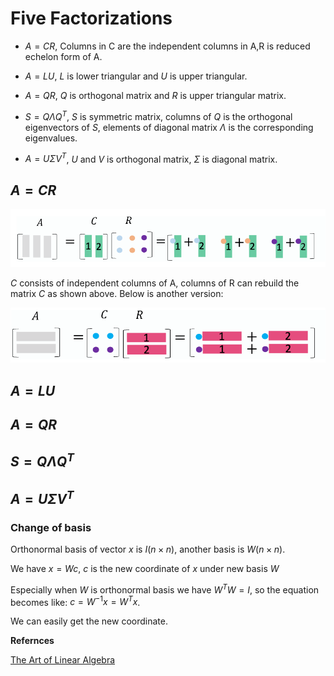 # Five Factorizations
- $A=CR$, Columns in C are the independent columns in A,R is reduced echelon form of A.

- $A=LU$, $L$ is lower triangular and $U$ is upper triangular.
- $A=QR$, $Q$ is orthogonal matrix and $R$ is upper triangular matrix.
- $S=Q\Lambda Q^T$, $S$ is symmetric matrix, columns of $Q$ is the orthogonal eigenvectors of $S$, elements of diagonal matrix $\Lambda$ is the corresponding eigenvalues.
- $A=U\Sigma V^T$, $U$ and $V$ is orthogonal matrix,  $\Sigma$ is diagonal matrix.

## $A=CR$
![alt text](../../assets/MarkdownImg/image-3.png)

 $C$ consists of independent columns of A, columns of R can rebuild the matrix $C$ as shown above. Below is another version:
 
![alt text](../../assets/MarkdownImg/image-4.png)

## $A=LU$

## $A=QR$

## $S=Q\Lambda Q^T$

## $A=U\Sigma V^T$


### Change of basis
Orthonormal basis of vector $x$ is $I(n×n)$, another basis is $W(n×n)$.

We have $x=Wc$, $c$ is the new coordinate of $x$ under new basis $W$

Especially when $W$ is orthonormal basis we have $W^TW=I$, so the equation becomes like: $c=W^{-1}x=W^Tx$.

We can easily get the new coordinate.


**Refernces**

[The Art of Linear Algebra](https://github.com/kenjihiranabe/The-Art-of-Linear-Algebra)


